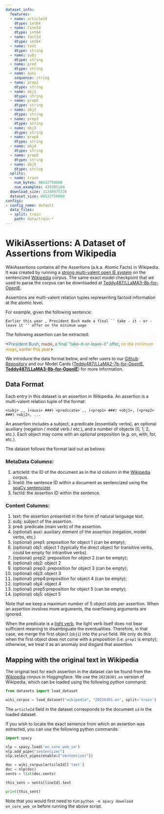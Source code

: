 ```yaml
---
dataset_info:
  features:
  - name: articleId
    dtype: int64
  - name: lineId
    dtype: int64
  - name: factId
    dtype: int64
  - name: text
    dtype: string
  - name: subj
    dtype: string
  - name: pred
    dtype: string
  - name: auxi
    sequence: string
  - name: prep1
    dtype: string
  - name: obj1
    dtype: string
  - name: prep2
    dtype: string
  - name: obj2
    dtype: string
  - name: prep3
    dtype: string
  - name: obj3
    dtype: string
  - name: prep4
    dtype: string
  - name: obj4
    dtype: string
  - name: prep5
    dtype: string
  - name: obj5
    dtype: string
  splits:
  - name: train
    num_bytes: 86532750060
    num_examples: 439305160
  download_size: 31248975339
  dataset_size: 86532750060
configs:
- config_name: default
  data_files:
  - split: train
    path: data/train-*
---
```


# WikiAssertions: A Dataset of Assertions from Wikipedia

WikiAssertions contains all the Assertions (a.k.a. Atomic Facts) in Wikipedia. 
It was created by running a [strong multi-valent open IE system](https://github.com/Teddy-Li/MulVOIEL/) on the sentencized [Wikipedia](https://huggingface.co/datasets/wikipedia) corpus.
The same exact model checkpoint that we used to parse the corpus can be downloaded at [Teddy487/LLaMA3-8b-for-OpenIE](https://huggingface.co/Teddy487/LLaMA3-8b-for-OpenIE).

Assertions are multi-valent relation tuples representing factoid information at the atomic level. 

For example, given the following sentence:

`Earlier this year , President Bush made a final `` take - it - or - leave it '' offer on the minimum wage`

The following assertion can be extracted:

<<span style="color:#2471A3">President Bush</span>, <span style="color:#A93226">made</span>, <span style="color:#138D75">a final "take-it-or-leave-it" offer</span>, <span style="color:#B7950B ">on the minimum wage</span>, <span style="color:#B9770E">earlier this year</span>>

We introduce the data format below, and refer users to our [Github Repository](https://github.com/Teddy-Li/MulVOIEL/) and our Model Cards ([Teddy487/LLaMA2-7b-for-OpenIE](https://huggingface.co/Teddy487/LLaMA2-7b-for-OpenIE), [**Teddy487/LLaMA3-8b-for-OpenIE**](https://huggingface.co/Teddy487/LLaMA3-8b-for-OpenIE)) for more information.

## Data Format

Each entry in this dataset is an assertion in Wikipedia. An assertion is a multi-valent relation tuple of the format: 

`<subj> ,, (<auxi> ###) <predicate> ,, (<prep1> ###) <obj1>, (<prep2> ###) <obj2>, ...`

An assertion includes a subject, a predicate (essentially verbs), an optional auxiliary (negation / modal verb / etc.), and a number of objects (0, 1, 2, etc.).
Each object may come with an optional preposition (e.g. on, with, for, etc.).

The dataset follows the format laid out as belows:

### MetaData Columns:

1. articleId: the ID of the document as in the id column in the [Wikipedia](https://huggingface.co/datasets/wikipedia) corpus.
2. lineId: the sentence ID within a document as sentencized using the [spaCy sentencizer](https://spacy.io/api/sentencizer).
3. factId: the assertion ID within the sentence.

### Content Columns:

1. text: the assertion presented in the form of natural language text.
2. subj: subject of the assertion.
3. pred: predicate (main verb) of the assertion.
4. (optional) auxi: auxiliary element of the assertion (negation, model verbs, etc.)
5. (optional) prep1: preposition for object 1 (can be empty);
6. (optional) obj1: object 1 (typically the direct object for transitive verbs, could be empty for intranitive verbs).
7. (optional) prep2: preposition for object 2 (can be empty);
8. (optional) obj2: object 2
10. (optional) prep3: preposition for object 3 (can be empty);
11. (optional) obj3: object 3
12. (optional) prep4:preposition for object 4 (can be empty);
13. (optional) obj4: object 4
14. (optional) prep5:preposition for object 5 (can be empty);
15. (optional) obj5: object 5

Note that we keep a maximum number of 5 object slots per assertion. When an assertion involves more arguments, the overflowing arguments are ignored.

When the predicate is a [light verb](https://en.wikipedia.org/wiki/Light_verb), the light verb itself does not bear sufficient meaning to disambiguate the eventualities.
Therefore, in that case, we merge the first object (`obj1`) into the `pred` field. 
We only do this when the first object does not come with a preposition (i.e. `prep1` is empty); otherwise, we treat it as an anomaly and disgard that assertion.


## Mapping with the original text in Wikipedia

The original text for each assertion in the dataset can be found from the [Wikipedia](https://huggingface.co/datasets/wikipedia) corpus in Huggingface.
We use the `20220301.en` version of Wikipedia, which can be loaded using the following python command:

```python
from datasets import load_dataset

wiki_corpus = load_dataset("wikipedia", "20220301.en", split='train')
```

The `articleId` field in the dataset corresponds to the document `id` in the loaded dataset.

If you wish to locate the exact sentence from which an assertion was extracted, you can use the following python commands:

```python
import spacy

nlp = spacy.load('en_core_web_sm')
nlp.add_pipe("sentencizer")
nlp.select_pipes(enable=["sentencizer"])

doc = wiki_corpus[articleId]['text']
doc = nlp(doc)
sents = list(doc.sents)

this_sent = sents[lineId].text

print(this_sent)
```

Note that you would first need to run `python -m spacy download en_core_web_sm` before running the above script.



